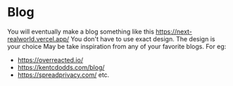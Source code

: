 # Blog
You will eventually make a blog something like this
https://next-realworld.vercel.app/
You don't have to use exact design. The design is your choice
May be take inspiration from any of your favorite blogs.
For eg: 
- https://overreacted.io/
- https://kentcdodds.com/blog/
- https://spreadprivacy.com/
etc.
